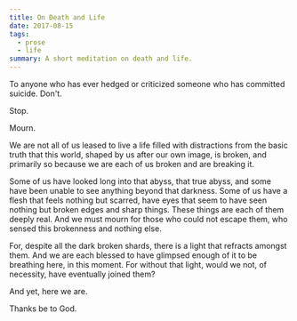 ```yaml
---
title: On Death and Life
date: 2017-08-15
tags:
  - prose
  - life
summary: A short meditation on death and life.
---
```

To anyone who has ever hedged or criticized someone who has committed suicide. Don't.

Stop.

Mourn.

We are not all of us leased to live a life filled with distractions from the basic truth that this world, shaped by us after our own image, is broken, and primarily so because we are each of us broken and are breaking it.

Some of us have looked long into that abyss, that true abyss, and some have been unable to see anything beyond that darkness. Some of us have a flesh that feels nothing but scarred, have eyes that seem to have seen nothing but broken edges and sharp things. These things are each of them deeply real. And we must mourn for those who could not escape them, who sensed this brokenness and nothing else.

For, despite all the dark broken shards, there is a light that refracts amongst them. And we are each blessed to have glimpsed enough of it to be breathing here, in this moment. For without that light, would we not, of necessity, have eventually joined them?

And yet, here we are.

Thanks be to God.
